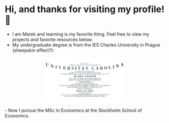 # Hi, and thanks for visiting my profile! 👋
- I am Marek and learning is my favorite thing. Feel free to view my projects and favorite resources below.
- My undergraduate degree is from the IES Charles University in Prague (sheepskin effect?):
<p align="center">
<img src="Bc.jpg" alt="Charles University" height="50%" width="50%">
</p>
- Now I pursue the MSc in Economics at the Stockholm School of Economics.



 

 






